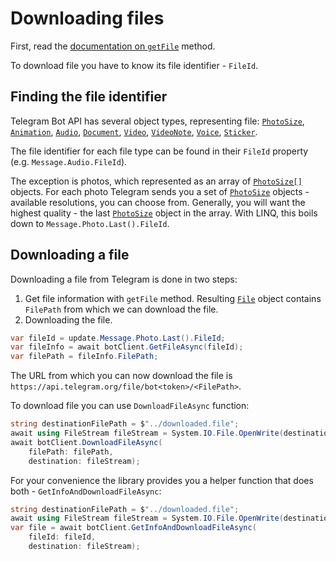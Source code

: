 # Downloading files

First, read the [documentation on `getFile`](https://core.telegram.org/bots/api#getfile) method.

To download file you have to know its file identifier - `FileId`.

## Finding the file identifier

Telegram Bot API has several object types, representing file:
[`PhotoSize`], [`Animation`], [`Audio`], [`Document`], [`Video`], [`VideoNote`], [`Voice`], [`Sticker`].

The file identifier for each file type can be found in their `FileId` property (e.g. `Message.Audio.FileId`).

The exception is photos, which represented as an array of [`PhotoSize[]`][`PhotoSize`] objects.
For each photo Telegram sends you a set of [`PhotoSize`] objects - available resolutions, you can choose from.
Generally, you will want the highest quality - the last [`PhotoSize`] object in the array.
With LINQ, this boils down to `Message.Photo.Last().FileId`.

## Downloading a file

Downloading a file from Telegram is done in two steps:

1. Get file information with `getFile` method. Resulting [`File`] object contains `FilePath` from which we can download the file.
2. Downloading the file.

```C#
var fileId = update.Message.Photo.Last().FileId;
var fileInfo = await botClient.GetFileAsync(fileId);
var filePath = fileInfo.FilePath;
```

The URL from which you can now download the file is `https://api.telegram.org/file/bot<token>/<FilePath>`.

To download file you can use `DownloadFileAsync` function:

```C#
string destinationFilePath = $"../downloaded.file";
await using FileStream fileStream = System.IO.File.OpenWrite(destinationFilePath);
await botClient.DownloadFileAsync(
    filePath: filePath,
    destination: fileStream);
```

For your convenience the library provides you a helper function that does both - `GetInfoAndDownloadFileAsync`:

```C#
string destinationFilePath = $"../downloaded.file";
await using FileStream fileStream = System.IO.File.OpenWrite(destinationFilePath);
var file = await botClient.GetInfoAndDownloadFileAsync(
    fileId: fileId,
    destination: fileStream);
```

[`PhotoSize`]: https://core.telegram.org/bots/api#photosize
[`Animation`]: https://core.telegram.org/bots/api#animation
[`Audio`]: https://core.telegram.org/bots/api#audio
[`Document`]: https://core.telegram.org/bots/api#document
[`Video`]: https://core.telegram.org/bots/api#video
[`VideoNote`]: https://core.telegram.org/bots/api#videonote
[`Voice`]: https://core.telegram.org/bots/api#voice
[`Sticker`]: https://core.telegram.org/bots/api#sticker
[`File`]: https://core.telegram.org/bots/api#file
